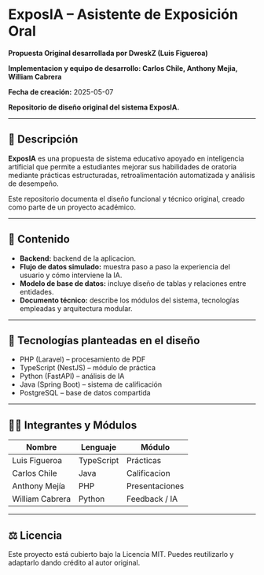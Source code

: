 # ExposIA – Asistente de Exposición Oral

**Propuesta Original desarrollada por DweskZ (Luis Figueroa)**  

**Implementacion y equipo de desarrollo: Carlos Chile, Anthony Mejia, William Cabrera**

**Fecha de creación:** 2025-05-07  

**Repositorio de diseño original del sistema ExposIA.**

---

## 🧠 Descripción

**ExposIA** es una propuesta de sistema educativo apoyado en inteligencia artificial que permite a estudiantes mejorar sus habilidades de oratoria mediante prácticas estructuradas, retroalimentación automatizada y análisis de desempeño.

Este repositorio documenta el diseño funcional y técnico original, creado como parte de un proyecto académico.

---

## 📁 Contenido
- **Backend:** backend de la aplicacion.
- **Flujo de datos simulado:** muestra paso a paso la experiencia del usuario y cómo interviene la IA.
- **Modelo de base de datos:** incluye diseño de tablas y relaciones entre entidades.
- **Documento técnico:** describe los módulos del sistema, tecnologías empleadas y arquitectura modular.

---

## 🔧 Tecnologías planteadas en el diseño

- PHP (Laravel) – procesamiento de PDF
- TypeScript (NestJS) – módulo de práctica
- Python (FastAPI) – análisis de IA
- Java (Spring Boot) – sistema de calificación
- PostgreSQL – base de datos compartida

---
## 🧑‍💻 Integrantes y Módulos

| Nombre              | Lenguaje     | Módulo                |
|---------------------|--------------|------------------------|
| Luis Figueroa       | TypeScript   | Prácticas              |
| Carlos Chile        | Java          | Calificacion          |
| Anthony Mejía       | PHP           | Presentaciones       |
| William Cabrera     | Python         | Feedback / IA           |

---


## ⚖️ Licencia

Este proyecto está cubierto bajo la Licencia MIT. Puedes reutilizarlo y adaptarlo dando crédito al autor original.
